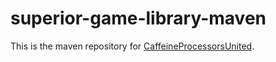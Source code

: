 # superior-game-library-maven
This is the maven repository for [CaffeineProcessorsUnited](https://github.com/CaffeineProcessorsUnited/).
